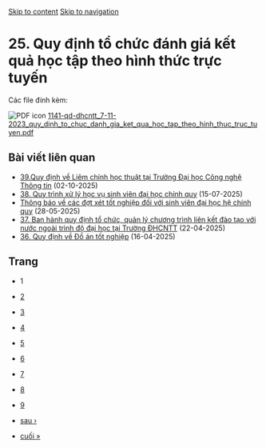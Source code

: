 [Skip to content](https://daa.uit.edu.vn/thongbao/25-quy-dinh-chuc-danh-gia-ket-qua-hoc-tap-theo-hinh-thuc-truc-tuyen#main)
 [Skip to navigation](https://daa.uit.edu.vn/thongbao/25-quy-dinh-chuc-danh-gia-ket-qua-hoc-tap-theo-hinh-thuc-truc-tuyen#main-nav)

25\. Quy định tổ chức đánh giá kết quả học tập theo hình thức trực tuyến
========================================================================

Các file đính kèm: 

 ![PDF icon](https://daa.uit.edu.vn/modules/file/icons/application-pdf.png "application/pdf") [1141-qd-dhcntt\_7-11-2023\_quy\_dinh\_to\_chuc\_danh\_gia\_ket\_qua\_hoc\_tap\_theo\_hinh\_thuc\_truc\_tuyen.pdf](https://daa.uit.edu.vn/sites/daa/files/202311/1141-qd-dhcntt_7-11-2023_quy_dinh_to_chuc_danh_gia_ket_qua_hoc_tap_theo_hinh_thuc_truc_tuyen.pdf)

Bài viết liên quan
------------------

*   [39.Quy định về Liêm chính học thuật tại Trường Đại học Công nghệ Thông tin](https://daa.uit.edu.vn/39quy-dinh-ve-liem-chinh-hoc-thuat-tai-truong-dai-hoc-cong-nghe-thong-tin)
     (02-10-2025)
*   [38\. Quy trình xử lý học vụ sinh viên đại học chính quy](https://daa.uit.edu.vn/38-quy-trinh-xu-ly-hoc-vu-sinh-vien-dai-hoc-chinh-quy)
     (15-07-2025)
*   [Thông báo về các đợt xét tốt nghiệp đối với sinh viên đại học hệ chính quy](https://daa.uit.edu.vn/thong-bao-ve-cac-dot-xet-tot-nghiep-doi-voi-sinh-vien-dai-hoc-he-chinh-quy)
     (28-05-2025)
*   [37\. Ban hành quy định tổ chức, quản lý chương trình liên kết đào tạo với nước ngoài trình độ đại học tại Trường ĐHCNTT](https://daa.uit.edu.vn/37-ban-hanh-quy-dinh-chuc-quan-ly-chuong-trinh-lien-ket-dao-tao-voi-nuoc-ngoai-trinh-do-dai-hoc-tai)
     (22-04-2025)
*   [36\. Quy định về Đồ án tốt nghiệp](https://daa.uit.edu.vn/36-quy-dinh-ve-do-tot-nghiep)
     (16-04-2025)

Trang
-----

*   1
*   [2](https://daa.uit.edu.vn/thongbao/25-quy-dinh-chuc-danh-gia-ket-qua-hoc-tap-theo-hinh-thuc-truc-tuyen?page=1 "Đến trang 2")
    
*   [3](https://daa.uit.edu.vn/thongbao/25-quy-dinh-chuc-danh-gia-ket-qua-hoc-tap-theo-hinh-thuc-truc-tuyen?page=2 "Đến trang 3")
    
*   [4](https://daa.uit.edu.vn/thongbao/25-quy-dinh-chuc-danh-gia-ket-qua-hoc-tap-theo-hinh-thuc-truc-tuyen?page=3 "Đến trang 4")
    
*   [5](https://daa.uit.edu.vn/thongbao/25-quy-dinh-chuc-danh-gia-ket-qua-hoc-tap-theo-hinh-thuc-truc-tuyen?page=4 "Đến trang 5")
    
*   [6](https://daa.uit.edu.vn/thongbao/25-quy-dinh-chuc-danh-gia-ket-qua-hoc-tap-theo-hinh-thuc-truc-tuyen?page=5 "Đến trang 6")
    
*   [7](https://daa.uit.edu.vn/thongbao/25-quy-dinh-chuc-danh-gia-ket-qua-hoc-tap-theo-hinh-thuc-truc-tuyen?page=6 "Đến trang 7")
    
*   [8](https://daa.uit.edu.vn/thongbao/25-quy-dinh-chuc-danh-gia-ket-qua-hoc-tap-theo-hinh-thuc-truc-tuyen?page=7 "Đến trang 8")
    
*   [9](https://daa.uit.edu.vn/thongbao/25-quy-dinh-chuc-danh-gia-ket-qua-hoc-tap-theo-hinh-thuc-truc-tuyen?page=8 "Đến trang 9")
    
*   [sau ›](https://daa.uit.edu.vn/thongbao/25-quy-dinh-chuc-danh-gia-ket-qua-hoc-tap-theo-hinh-thuc-truc-tuyen?page=1 "Đến trang kế sau")
    
*   [cuối »](https://daa.uit.edu.vn/thongbao/25-quy-dinh-chuc-danh-gia-ket-qua-hoc-tap-theo-hinh-thuc-truc-tuyen?page=8 "Đến trang cuối cùng")